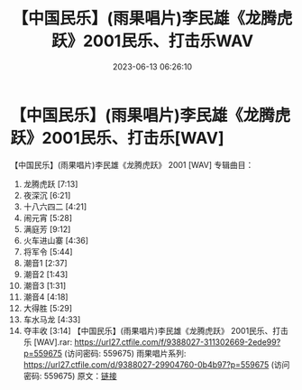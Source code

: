 ﻿---
title: 【中国民乐】(雨果唱片)李民雄《龙腾虎跃》2001民乐、打击乐WAV
date: 2023-06-13 06:26:10
categories: 古典音乐、新世纪、纯音雅乐
tags: 纯音雅乐
---
# 【中国民乐】(雨果唱片)李民雄《龙腾虎跃》2001民乐、打击乐[WAV]

【中国民乐】(雨果唱片)李民雄《龙腾虎跃》 2001 [WAV]
专辑曲目：
01. 龙腾虎跃 [7:13]
02. 夜深沉 [6:21]
03. 十八六四二 [4:21]
04. 闹元宵 [5:28]
05. 满庭芳 [9:12]
06. 火车进山寨 [4:36]
07. 将军令 [5:44]
08. 潮音1 [2:37]
09. 潮音2 [1:43]
10. 潮音3 [1:31]
11. 潮音4 [4:18]
12. 大得胜 [5:29]
13. 车水马龙 [4:33]
14. 夺丰收 [3:14]
【中国民乐】(雨果唱片)李民雄《龙腾虎跃》 2001民乐、打击乐 [WAV].rar: https://url27.ctfile.com/f/9388027-311302669-2ede99?p=559675
(访问密码: 559675)
雨果唱片系列: https://url27.ctfile.com/d/9388027-29904760-0b4b97?p=559675
(访问密码: 559675)
原文：[链接](https://blog.sina.com.cn/s/blog_1647c7e76010312bn.html)
